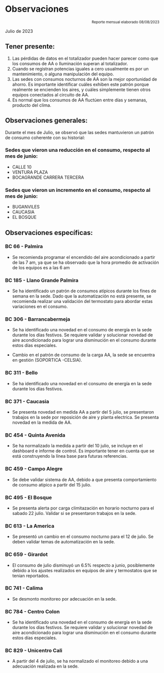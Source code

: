 # Observaciones

<div align="right">

<span style="font-size: smaller;">Reporte mensual elaborado 08/08/2023</span>

</div>

Julio de 2023
## Tener presente:

1. Las pérdidas de datos en el totalizador pueden hacer parecer como que los consumos de AA o Iluminación superan al totalizador.
2. Cuando se registran potencias iguales a cero usualmente es por un mantenimiento, o alguna manipulación del equipo.
3. Las sedes con consumos nocturnos de AA son la mejor oportunidad de ahorro. Es importante identificar cuáles exhiben este patrón porque realmente se encienden los aires, y cuáles simplemente tienen otros equipos conectados al circuito de AA.
4. Es normal que los consumos de AA fluctúen entre días y semanas, producto del clima.

## Observaciones generales:
Durante el mes de Julio, se observó que las sedes mantuvieron un patrón de consumo coherente con su historial:

### Sedes que vieron una reducción en el consumo, respecto al mes de junio:
- CALLE 10
- VENTURA PLAZA
- BOCAGRANDE CARRERA TERCERA


### Sedes que vieron un incremento en el consumo, respecto al mes de junio:
- BUGANVILES
- CAUCASIA
- EL BOSQUE



## Observaciones específicas:


<!-- ### BC 044 - Piedecuesta

- Para la sede BC Piedecuesta, se realizó la normalización del punto de medida Frontera y de los AA el 02/05/2025. Como resultado, se observó que el consumo del mes de junio es superior al valor de referencia establecido en la línea base la cual presentaba novedad para carga AA. -->

<!-- ### BC 061 - Carrera Primera --> 

### BC 66 - Palmira

- Se recomienda programar el encendido del aire acondicionado a partir de las 7 am, ya que se ha observado que la hora promedio de activación de los equipos es a las 6 am

<!-- ### BC 78 - El Cacique -->

<!-- ### BC 88 - Cúcuta -->

<!-- ### BC 90 - Megamall -->

### BC 185 - Llano Grande Palmira

- Se ha identificado un patrón de consumos atípicos durante los fines de semana en la sede. Dado que la automatización no está presente, se recomienda realizar una validación del termostato para abordar estas variaciones en el consumo.

<!-- ### BC 205 - Villa Colombia -->

<!-- ### BC 210 - Banca Colombia Cartagena -->

<!-- ### BC 197 - Guatapuri -->

<!-- Validar que trabajo se realizo el 20 junio debido a que bajo el consumo de la carga de AA en las horas nocturnas, replicar acción de mejora en otras sedes. -->

<!-- ### BC 205 - Villa Colombia -->

<!-- ### BC 216 - Sabana de Torres -->

<!-- ### BC 253 - Puerta del Norte -->

<!--### BC 291 - Las Palmas -->

<!-- ### BC 302 - Quebrada Seca -->

### BC 306 - Barrancabermeja

- Se ha identificado una novedad en el consumo de energía en la sede durante los días festivos. Se requiere validar y solucionar novedad de aire acondicionado para lograr una disminución en el consumo durante estos días especiales.

- Cambio en el patrón de consumo de la carga AA, la sede se encuentra en gestión (SOPORTICA -CELSIA).

### BC 311 - Bello

- Se ha identificado una novedad en el consumo de energía en la sede durante los días festivos.

### BC 371 - Caucasia

- Se presenta novedad en medida AA a partir del 5 julio, se presentaron trabajos en la sede por reposición de aire y planta electrica. Se presenta novedad en la medida de AA.

<!-- ### BC 398 - Mariquita -->

<!-- ### BC 424 - Honda -->

<!-- ### BC 453 - Pitalito -->

### BC 454 - Quinta Avenida

- Se ha normalizado la medida a partir del 10 julio, se incluye en el dashboard e informe de control. Es
importante tener en cuenta que se está construyendo la línea base para futuras referencias.

### BC 459 - Campo Alegre

- Se debe validar sistema de AA, debido a que presenta comportamiento de consumo atipico a partir del 15 julio.

<!-- Pendiente de actualización de firmware. -->

### BC 495 - El Bosque

- Se presenta alerta por carga climitazación en horario nocturno para el sabado 22 julio. Validar si se presentaron trabajos en la sede.

<!-- ### BC 496 - Iwanna -->

<!--### BC 514 - Centro Comercial Único -->

<!--### BC 523 - Olímpica -->

<!-- ### BC 534 - Buganviles -->

### BC 613 - La America

- Se presentó un cambio en el consumo nocturno para el 12 de julio. Se deben validar temas de automatización en la sede.

<!-- ### BC 656 - Mayales -->

### BC 659 - Girardot

- El consumo de julio disminuyó un 6.5% respecto a junio, posiblemente debido a los ajustes realizados en equipos de aire y termostatos que se tenian reportados.

<!-- ### BC 678 - Paseo de la Castellana -->

### BC 741 - Calima

- Se desmonto monitoreo por adecuación en la sede.


<!-- ### BC 750 - Roosevelt -->

<!-- ### BC 764 - Jamundí -->

<!-- ### BC 776 - Lebrija -->

### BC 784 - Centro Colon

- Se ha identificado una novedad en el consumo de energía en la sede durante los días festivos. Se requiere validar y solucionar novedad de aire acondicionado para lograr una disminución en el consumo durante estos días especiales.

<!-- Consumo irregular con respecto a la línea base (revsar tablero interactivo para junior información).  -->

<!-- ### BC 787 - Bocagrande Carrera Tercera -->

<!-- ### BC 789 - Manga -->

<!-- ### BC 792 - Paseo del comercio -->

<!-- ### BC 793 - Profesionales -->

<!-- ### BC 796 - Girón -->

<!-- ### BC 799 - Floridablanca -->

<!-- ### BC 816 - Calle 10 -->

<!-- ### BC 824 - Ventura Plaza -->


<!-- ### BC 825 - Astrocentro -->

### BC 829 - Unicentro Cali

- A partir del 4 de julio, se ha normalizado el monitoreo debido a una adecuación realizada en la sede.

<!--### BC 834 - San Mateo -->

<!-- ### BC 863 - Los Patios -->

<!-- ### - Valledupar -->

<!-- ### BC 863 - Granada -->